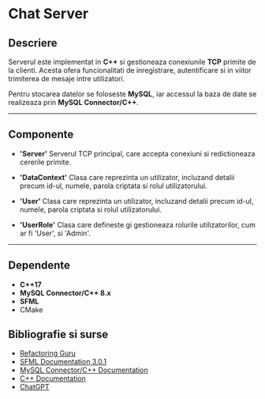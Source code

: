 # Chat Server 

## Descriere

Serverul este implementat in **C++** si gestioneaza conexiunile **TCP** primite de la clienti. Acesta ofera funcionalitati de inregistrare, autentificare si in viitor trimiterea de mesaje intre utilizatori.

Pentru stocarea datelor se foloseste **MySQL**, iar accessul la baza de date se realizeaza prin **MySQL Connector/C++**.

---

## Componente

- **'Server'**
  Serverul TCP principal, care accepta conexiuni si redictioneaza cererile primite.

- **'DataContext'**
  Clasa care reprezinta un utilizator, incluzand detalii precum id-ul, numele, parola criptata si rolul utilizatorului.

- **'User'**
  Clasa care reprezinta un utilizator, incluzand detalii precum id-ul, numele, parola criptata si rolul utilizatorului.

- **'UserRole'**
  Clasa care defineste gi gestioneaza rolurile utilizatorilor, cum ar fi 'User', si 'Admin'.

---

## Dependente

- **C++17**
- **MySQL Connector/C++ 8.x**
- **SFML**
- CMake

## Bibliografie si surse

- [Refactoring Guru](https://refactoring.guru)
- [SFML Documentation 3.0.1](https://www.sfml-dev.org/documentation/3.0.1/)
- [MySQL Connector/C++ Documentation](https://dev.mysql.com/doc/dev/connector-cpp/latest/)
- [C++ Documentation](https://cplusplus.com)
- [ChatGPT](https://chatgpt.com)
